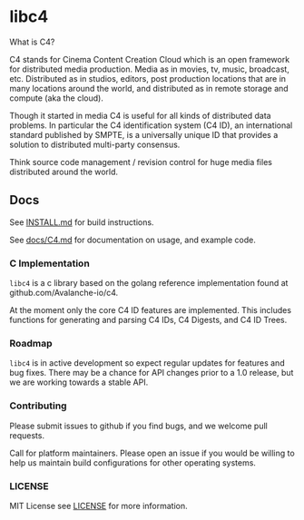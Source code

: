 # libc4 

What is C4?

C4 stands for Cinema Content Creation Cloud which is an open framework for distributed media production. Media as in movies, tv, music, broadcast, etc. Distributed as in studios, editors, post production locations that are in many locations around the world, and distributed as in remote storage and compute (aka the cloud).

Though it started in media C4 is useful for all kinds of distributed data problems.  In particular the C4 identification system (C4 ID), an international standard published by SMPTE, is a universally unique ID that provides a solution to distributed multi-party consensus. 

Think source code management / revision control for huge media files distributed around the world.

## Docs

See [INSTALL.md](INSTALL.md) for build instructions.

See [docs/C4.md](docs/C4.md) for documentation on usage, and example code.

### C Implementation

`libc4` is a c library based on the golang reference implementation found at github.com/Avalanche-io/c4.  

At the moment only the core C4 ID features are implemented. This includes functions for generating and parsing C4 IDs, C4 Digests, and C4 ID Trees.

### Roadmap

`libc4` is in active development so expect regular updates for features and bug fixes. There may be a chance for API changes prior to a 1.0 release, but we are working towards a stable API.

### Contributing

Please submit issues to github if you find bugs, and we welcome pull requests.

Call for platform maintainers. Please open an issue if you would be willing to help us maintain build configurations for other operating systems.

### LICENSE

MIT License see [LICENSE](LICENSE) for more information.

